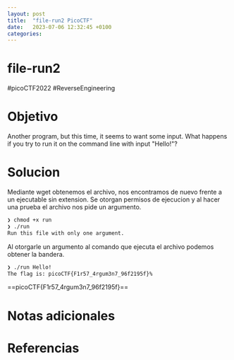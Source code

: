 ```yaml
---
layout: post
title:  "file-run2 PicoCTF"
date:   2023-07-06 12:32:45 +0100
categories:
---
```



# file-run2
#picoCTF2022 #ReverseEngineering

# Objetivo
Another program, but this time, it seems to want some input. What happens if you try to run it on the command line with input "Hello!"?

# Solucion
Mediante wget obtenemos el archivo, nos encontramos de nuevo frente a un ejecutable sin extension.
Se otorgan permisos de ejecucion y al hacer una prueba el archivo nos pide un argumento.
```bash
❯ chmod +x run
❯ ./run
Run this file with only one argument.
```

Al otorgarle un argumento al comando que ejecuta el archivo podemos obtener la bandera.

```bash
❯ ./run Hello!
The flag is: picoCTF{F1r57_4rgum3n7_96f2195f}%      
```

==picoCTF{F1r57_4rgum3n7_96f2195f}==


# Notas adicionales
# Referencias
